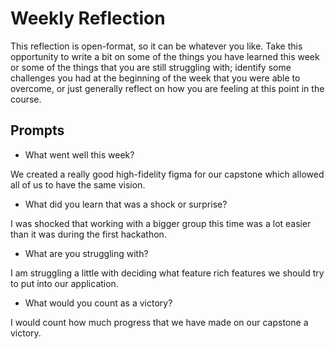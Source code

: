 # Weekly Reflection
This reflection is open-format, so it can be whatever you like. Take this opportunity to write a bit on some of the things you have learned this week or some of the things that you are still struggling with; identify some challenges you had at the beginning of the week that you were able to overcome, or just generally reflect on how you are feeling at this point in the course.

## Prompts
- What went well this week?

We created a really good high-fidelity figma for our capstone which allowed all of us to have the same vision.

- What did you learn that was a shock or surprise?

I was shocked that working with a bigger group this time was a lot easier than it was during the first hackathon.

- What are you struggling with?

I am struggling a little with deciding what feature rich features we should try to put into our application.

- What would you count as a victory?

I would count how much progress that we have made on our capstone a victory.